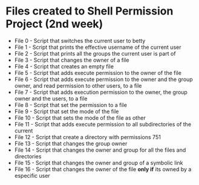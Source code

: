 # Files created to Shell Permission Project (2nd week)

- File 0 - Script that switches the current user to betty
- File 1 - Script that prints the effective username of the current user
- File 2 - Script that prints all the groups the current user is part of
- File 3 - Script that changes the owner of a file
- File 4 - Script that creates an empty file
- File 5 - Script that adds execute permission to the owner of the file
- File 6 - Script that adds execute permission to the owner and the group owner, and read permission to other users, to a file
- File 7 - Script that adds execution permission to the owner, the group owner and the users, to a file
- File 8 - Script that set the permission to a file
- File 9 - Script that set the mode of the file
- File 10 - Script that sets the mode of the file as other
- File 11 - Script that adds execute permission to all subdirectories of the current
- File 12 - Script that create a directory with permissions 751
- File 13 - Script that changes the group owner
- File 14 - Script that changes the owner and group for all the files and directories
- File 15 - Script that changes the owner and group of a symbolic link 
- File 16 - Script that changes the owner of the file **only if** its owned by a especific user

